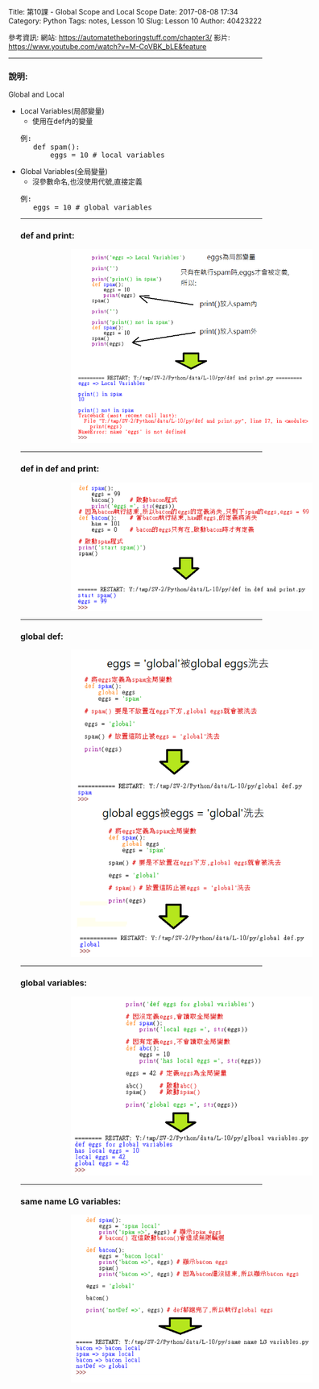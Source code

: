 Title: 第10課 - Global Scope and Local Scope
Date: 2017-08-08 17:34
Category: Python
Tags: notes, Lesson 10
Slug: Lesson 10
Author: 40423222

參考資訊:
網站: <a href="https://automatetheboringstuff.com/chapter3/">https://automatetheboringstuff.com/chapter3/</a>
影片: <a href="https://www.youtube.com/watch?v=M-CoVBK_bLE&feature">https://www.youtube.com/watch?v=M-CoVBK_bLE&feature</a>

<!-- PELICAN_END_SUMMARY -->
<hr>

<!-- HTML的註解-->
### 說明:
Global and Local
<ul>
<li>Local Variables(局部變量)
<ul>
<li>使用在def內的變量
</ul>
<pre>例:<br>   def spam():<br>       eggs = 10 # local variables</pre>
<li>Global Variables(全局變量)
<ul>
<li>沒參數命名,也沒使用代號,直接定義
</ul>
<pre>例:<br>   eggs = 10 # global variables</pre>

<hr>

### def and print:
<img src="./../data/L-10/img/def and print.png" width="600" hspace="100">

<hr>

### def in def and print:
<img src="./../data/L-10/img/def in def and print.png" width="600" hspace="100">

<hr>

### global def:
<img src="./../data/L-10/img/global def.png" width="600" hspace="100">

<hr>

### global variables:
<img src="./../data/L-10/img/global variables.png" width="600" hspace="100">

<hr>

### same name LG variables:
<img src="./../data/L-10/img/same name LG variables.png" width="600" hspace="100">
